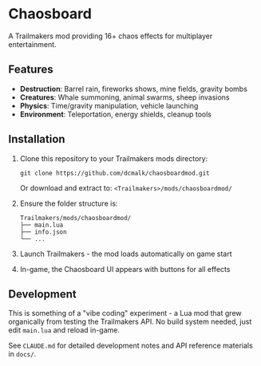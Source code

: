 # Chaosboard

A Trailmakers mod providing 16+ chaos effects for multiplayer entertainment.

## Features

- **Destruction**: Barrel rain, fireworks shows, mine fields, gravity bombs
- **Creatures**: Whale summoning, animal swarms, sheep invasions  
- **Physics**: Time/gravity manipulation, vehicle launching
- **Environment**: Teleportation, energy shields, cleanup tools

## Installation

1. Clone this repository to your Trailmakers mods directory:
   ```
   git clone https://github.com/dcmalk/chaosboardmod.git
   ```
   Or download and extract to: `<Trailmakers>/mods/chaosboardmod/`

2. Ensure the folder structure is:
   ```
   Trailmakers/mods/chaosboardmod/
   ├── main.lua
   ├── info.json
   └── ...
   ```

3. Launch Trailmakers - the mod loads automatically on game start
4. In-game, the Chaosboard UI appears with buttons for all effects

## Development

This is something of a "vibe coding" experiment - a Lua mod that grew organically from testing the Trailmakers API. No build system needed, just edit `main.lua` and reload in-game.

See `CLAUDE.md` for detailed development notes and API reference materials in `docs/`.